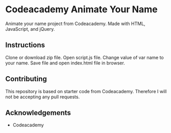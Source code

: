 # Codeacademy Animate Your Name
Animate your name project from Codeacademy. Made with HTML, JavaScript, and jQuery.

## Instructions
Clone or download zip file. Open script.js file. Change value of var name to your name. Save file and open index.html file in browser.

## Contributing
This repository is based on starter code from Codeacademy. Therefore I will not be accepting any pull requests.

## Acknowledgements
* Codeacademy
